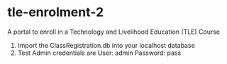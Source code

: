# tle-enrolment-2
A portal to enroll in a Technology and Livelihood Education (TLE) Course

1. Import the ClassRegistration.db into your localhost database
2. Test Admin credentials are User: admin Password: pass
